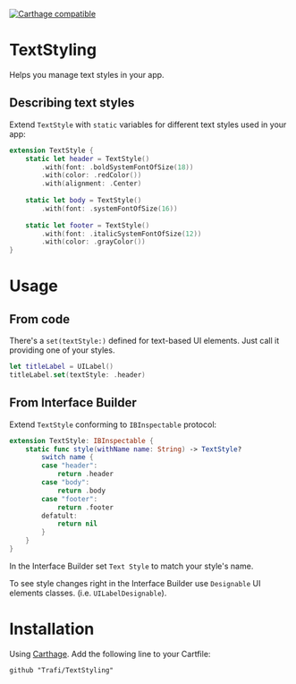 [![Carthage compatible](https://img.shields.io/badge/Carthage-compatible-4BC51D.svg?style=flat)](https://github.com/Carthage/Carthage)

# TextStyling
Helps you manage text styles in your app.

## Describing text styles
Extend `TextStyle` with `static` variables for different text styles used in your app:
```swift
extension TextStyle {
    static let header = TextStyle()
        .with(font: .boldSystemFontOfSize(18))
        .with(color: .redColor())
        .with(alignment: .Center)
    
    static let body = TextStyle()
        .with(font: .systemFontOfSize(16))
    
    static let footer = TextStyle()
        .with(font: .italicSystemFontOfSize(12))
        .with(color: .grayColor())
}
```
# Usage
## From code
There's a `set(textStyle:)` defined for text-based UI elements. Just call it providing one of your styles.
```swift
let titleLabel = UILabel()
titleLabel.set(textStyle: .header)
```
## From Interface Builder
Extend `TextStyle` conforming to `IBInspectable` protocol:
```swift
extension TextStyle: IBInspectable {
    static func style(withName name: String) -> TextStyle?
        switch name {
        case "header":
            return .header
        case "body":
            return .body
        case "footer":
            return .footer
        defatult:
            return nil
        }
    }
}
```
In the Interface Builder set `Text Style` to match your style's name.

To see style changes right in the Interface Builder use `Designable` UI elements classes. (i.e. `UILabelDesignable`).

# Installation
Using [Carthage](https://github.com/Carthage/Carthage#adding-frameworks-to-an-application). Add the following line to your Cartfile:
```
github "Trafi/TextStyling"
```
